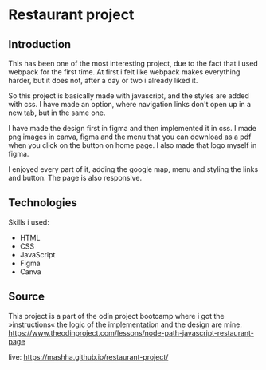 # Restaurant project

## Introduction

This has been one of the most interesting project, due to the fact that i used webpack for the first time. At first i felt like webpack makes everything harder, but it does not, after a day or two i already liked it.

So this project is basically made with javascript, and the styles are added with css. I have made an option, where navigation links don't open up in a new tab, but in the same one.

I have made the design first in figma and then implemented it in css. I made png images in canva, figma and the menu that you can download as a pdf when you click on the button on home page. I also made that logo myself in figma. 

I enjoyed every part of it, adding the google map, menu and styling the links and button.
The page is also responsive.

## Technologies

Skills i used:

- HTML
- CSS
- JavaScript
- Figma
- Canva

## Source

This project is a part of the odin project bootcamp where i got the »instructions« the logic of the implementation and the design are mine.
https://www.theodinproject.com/lessons/node-path-javascript-restaurant-page

live: https://mashha.github.io/restaurant-project/
